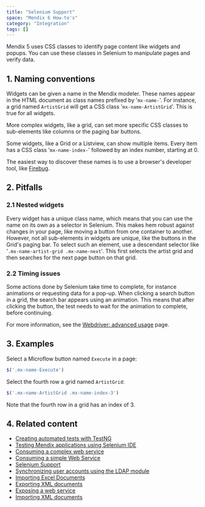 ```yaml
---
title: "Selenium Support"
space: "Mendix 6 How-to's"
category: "Integration"
tags: []
---
```

Mendix 5 uses CSS classes to identify page content like widgets and popups. You can use these classes in Selenium to manipulate pages and verify data.

## 1. Naming conventions

Widgets can be given a name in the Mendix modeler. These names appear in the HTML document as class names prefixed by '`mx-name-`'. For instance, a grid named `ArtistGrid` will get a CSS class '`mx-name-ArtistGrid`'. This is true for all widgets.

More complex widgets, like a grid, can set more specific CSS classes to sub-elements like columns or the paging bar buttons.

Some widgets, like a Grid or a Listview, can show multiple items. Every item has a CSS class '`mx-name-index-`' followed by an index number, starting at 0.

The easiest way to discover these names is to use a browser's developer tool, like [Firebug](https://addons.mozilla.org/nl/firefox/addon/firebug/).

## 2\. Pitfalls

### 2.1 Nested widgets

Every widget has a unique class name, which means that you can use the name on its own as a selector in Selenium. This makes hem robust against changes in your page, like moving a button from one container to another. However, not all sub-elements in widgets are unique, like the buttons in the Grid's paging bar. To select such an element, use a descendant selector like '`.mx-name-artist-grid .mx-name-next`'. This first selects the artist grid and then searches for the next page button on that grid.

### 2.2 Timing issues

Some actions done by Selenium take time to complete, for instance animations or requesting data for a pop-up. When clicking a search button in a grid, the search bar appears using an animation. This means that after clicking the button, the test needs to wait for the animation to complete, before continuing.

For more information, see the [Webdriver: advanced usage](http://docs.seleniumhq.org/docs/04_webdriver_advanced.jsp) page.

## 3\. Examples

Select a Microflow button named `Execute` in a page:

```javascript
$('.mx-name-Execute')

```

Select the fourth row a grid named `ArtistGrid`:

```javascript
$('.mx-name-ArtistGrid .mx-name-index-3')

```

Note that the fourth row in a grid has an index of 3.

## 4\. Related content

*   [Creating automated tests with TestNG](create-automated-tests-with-testng)
*   [Testing Mendix applications using Selenium IDE](testing-mendix-applications-using-selenium-ide)
*   [Consuming a complex web service](consume-a-complex-web-service)
*   [Consuming a simple Web Service](consume-a-simple-web-service)
*   [Selenium Support](selenium-support)
*   [Synchronizing user accounts using the LDAP module](synchronizing-user-accounts-using-the-ldap-module)
*   [Importing Excel Documents](importing-excel-documents)
*   [Exporting XML documents](export-xml-documents)
*   [Exposing a web service](expose-a-web-service)
*   [Importing XML documents](importing-xml-documents)
